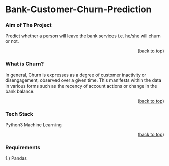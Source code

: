 # Bank-Customer-Churn-Prediction

### Aim of The Project
Predict whether a person will leave the bank services i.e. he/she will churn or not.

<p align="right">(<a href="#top">back to top</a>)</p>


### What is Churn?
In general, Churn is expresses as a degree of customer inactivity or disengagement, observed over a given time. This manifests within the data in various forms such as the recency of account actions or change in the bank balance.

<p align="right">(<a href="#top">back to top</a>)</p>


### Tech Stack
Python3
Machine Learning

<p align="right">(<a href="#top">back to top</a>)</p>


### Requirements
 1.) Pandas
 
